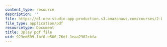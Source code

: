 ```yaml
---
content_type: resource
description: ''
file: https://ol-ocw-studio-app-production.s3.amazonaws.com/courses/2-830j-control-of-manufacturing-processes-sma-6303-spring-2008/929ed6091bf0e50076df1eaa2902cbfa_qyAoSHisZtU.pdf
file_type: application/pdf
resourcetype: Document
title: 3play pdf file
uid: 929ed609-1bf0-e500-76df-1eaa2902cbfa
---
```

